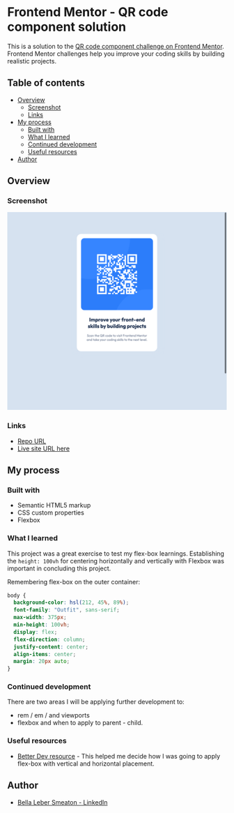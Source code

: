 # Frontend Mentor - QR code component solution

This is a solution to the [QR code component challenge on Frontend Mentor](https://www.frontendmentor.io/challenges/qr-code-component-iux_sIO_H). Frontend Mentor challenges help you improve your coding skills by building realistic projects.

## Table of contents

- [Overview](#overview)
  - [Screenshot](#screenshot)
  - [Links](#links)
- [My process](#my-process)
  - [Built with](#built-with)
  - [What I learned](#what-i-learned)
  - [Continued development](#continued-development)
  - [Useful resources](#useful-resources)
- [Author](#author)

## Overview

### Screenshot

![Screenshot of qr-code-component](./images/screenshot.png)

### Links

- [Repo URL](https://github.com/BellaLeberSmeaton/qr-code-component-main)
- [Live site URL here](https://sharp-borg-8cec42.netlify.app)

## My process

### Built with

- Semantic HTML5 markup
- CSS custom properties
- Flexbox

### What I learned

This project was a great exercise to test my flex-box learnings. Establishing the `height: 100vh` for centering horizontally and vertically with Flexbox was important in concluding this project.

Remembering flex-box on the outer container:

```css
body {
  background-color: hsl(212, 45%, 89%);
  font-family: "Outfit", sans-serif;
  max-width: 375px;
  min-height: 100vh;
  display: flex;
  flex-direction: column;
  justify-content: center;
  align-items: center;
  margin: 20px auto;
}
```

### Continued development

There are two areas I will be applying further development to:

- rem / em / and viewports
- flexbox and when to apply to parent - child.

### Useful resources

- [Better Dev resource](https://www.better.dev/centering-things-with-css-flexbox) - This helped me decide how I was going to apply flex-box with vertical and horizontal placement.

## Author

- [Bella Leber Smeaton - LinkedIn](https://www.linkedin.com/in/bella-leber-smeaton/)
